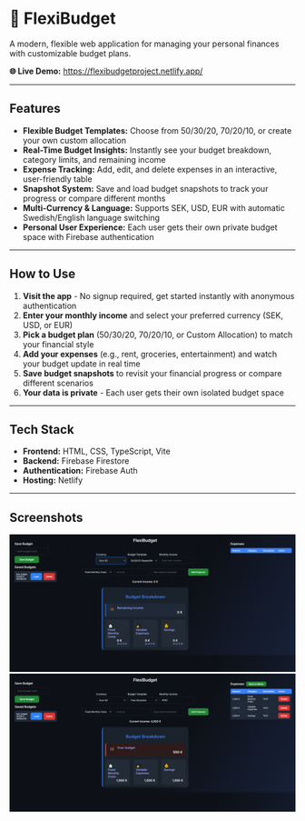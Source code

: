 # 💸 FlexiBudget

A modern, flexible web application for managing your personal finances with customizable budget plans.

**🌐 Live Demo:** https://flexibudgetproject.netlify.app/

---

## Features

- **Flexible Budget Templates:** Choose from 50/30/20, 70/20/10, or create your own custom allocation
- **Real-Time Budget Insights:** Instantly see your budget breakdown, category limits, and remaining income
- **Expense Tracking:** Add, edit, and delete expenses in an interactive, user-friendly table
- **Snapshot System:** Save and load budget snapshots to track your progress or compare different months
- **Multi-Currency & Language:** Supports SEK, USD, EUR with automatic Swedish/English language switching
- **Personal User Experience:** Each user gets their own private budget space with Firebase authentication

---

## How to Use

1. **Visit the app** - No signup required, get started instantly with anonymous authentication
2. **Enter your monthly income** and select your preferred currency (SEK, USD, or EUR)
3. **Pick a budget plan** (50/30/20, 70/20/10, or Custom Allocation) to match your financial style
4. **Add your expenses** (e.g., rent, groceries, entertainment) and watch your budget update in real time
5. **Save budget snapshots** to revisit your financial progress or compare different scenarios
6. **Your data is private** - Each user gets their own isolated budget space

---

## Tech Stack

- **Frontend:** HTML, CSS, TypeScript, Vite
- **Backend:** Firebase Firestore
- **Authentication:** Firebase Auth
- **Hosting:** Netlify

---

## Screenshots

![FlexiBudget English](./budget-app/screenshots/budgetappENG.PNG)
![FlexiBudget Swedish](./budget-app/screenshots/budgetapp.PNG)


  


